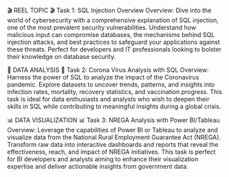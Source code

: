 🎬 REEL TOPIC 🎬
Task 1: SQL Injection Overview
Overview:
Dive into the world of cybersecurity with a comprehensive explanation of SQL injection, 
one of the most prevalent security vulnerabilities. Understand how malicious input can compromise databases, 
the mechanisms behind SQL injection attacks, and best practices to safeguard your applications against these threats. 
Perfect for developers and IT professionals looking to bolster their knowledge on database security.


🦠 DATA ANALYSIS 🦠
Task 2: Corona Virus Analysis with SQL
Overview:
Harness the power of SQL to analyze the impact of the Coronavirus pandemic. 
Explore datasets to uncover trends, patterns, and insights into infection rates, mortality, recovery statistics, and vaccination progress. 
This task is ideal for data enthusiasts and analysts who wish to deepen their skills in SQL while contributing to meaningful insights during a global crisis.



📊 DATA VISUALIZATION 📊
Task 3: NREGA Analysis with Power BI/Tableau
Overview:
Leverage the capabilities of Power BI or Tableau to analyze and visualize data from the National Rural Employment Guarantee Act (NREGA). 
Transform raw data into interactive dashboards and reports that reveal the effectiveness, reach, and impact of NREGA initiatives. 
This task is perfect for BI developers and analysts aiming to enhance their visualization expertise and deliver actionable insights from government data.
